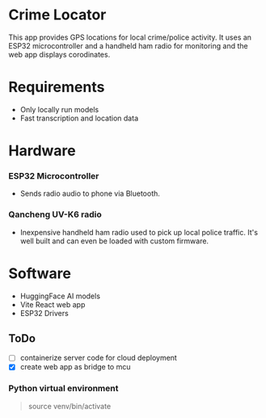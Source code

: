 # Crime Locator

This app provides GPS locations for local crime/police activity. It uses an ESP32 microcontroller and a handheld ham radio for monitoring and the web app displays corodinates.

# Requirements

-   Only locally run models
-   Fast transcription and location data

# Hardware

### ESP32 Microcontroller

-   Sends radio audio to phone via Bluetooth.

### Qancheng UV-K6 radio

-   Inexpensive handheld ham radio used to pick up local police traffic. It's well built and can even be loaded with custom firmware.

# Software

-   HuggingFace AI models
-   Vite React web app
-   ESP32 Drivers

## ToDo

-   [ ] containerize server code for cloud deployment
-   [x] create web app as bridge to mcu

### Python virtual environment

> source venv/bin/activate
